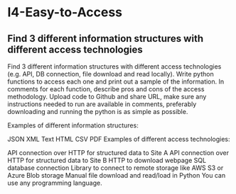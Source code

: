 # I4-Easy-to-Access
## Find 3 different information structures with different access technologies 

Find 3 different information structures with different access technologies (e.g. API, DB connection, file download and read locally). Write python functions to access each one and print out a sample of the information. In comments for each function, describe pros and cons of the access methodology. Upload code to Github and share URL, make sure any instructions needed to run are available in comments, preferably downloading and running the python is as simple as possible. 

Examples of different information structures:

JSON
XML
Text
HTML
CSV
PDF
Examples of different access technologies:

API connection over HTTP for structured data to Site A
API connection over HTTP for structured data to Site B
HTTP to download webpage
SQL database connection
Library to connect to remote storage like AWS S3 or Azure Blob storage
Manual file download and read/load in Python
You can use any programming language.
